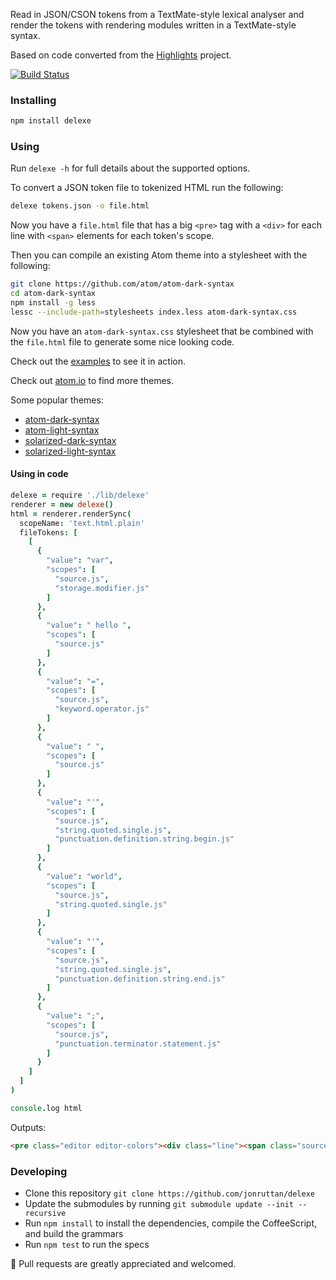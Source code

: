 Read in JSON/CSON tokens from a TextMate-style lexical analyser and render the tokens with rendering modules written in a TextMate-style syntax.

Based on code converted from the [Highlights](https://github.com/atom/highlights) project.

[![Build Status](https://travis-ci.org/jonruttan/delexe.svg)](https://travis-ci.org/jonruttan/delexe)

### Installing

```sh
npm install delexe
```

### Using

Run `delexe -h` for full details about the supported options.

To convert a JSON token file to tokenized HTML run the following:

```sh
delexe tokens.json -o file.html
```

Now you have a `file.html` file that has a big `<pre>` tag with a `<div>` for
each line with `<span>` elements for each token's scope.

Then you can compile an existing Atom theme into a stylesheet with the
following:

```sh
git clone https://github.com/atom/atom-dark-syntax
cd atom-dark-syntax
npm install -g less
lessc --include-path=stylesheets index.less atom-dark-syntax.css
```

Now you have an `atom-dark-syntax.css` stylesheet that be combined with
the `file.html` file to generate some nice looking code.

Check out the [examples](https://jonruttan.github.io/delexe/examples) to see
it in action.

Check out [atom.io](https://atom.io/packages) to find more themes.

Some popular themes:
  * [atom-dark-syntax](https://github.com/atom/atom-dark-syntax)
  * [atom-light-syntax](https://github.com/atom/atom-light-syntax)
  * [solarized-dark-syntax](https://github.com/atom/solarized-dark-syntax)
  * [solarized-light-syntax](https://github.com/atom/solarized-light-syntax)

#### Using in code

```coffee
delexe = require './lib/delexe'
renderer = new delexe()
html = renderer.renderSync(
  scopeName: 'text.html.plain'
  fileTokens: [
    [
      {
        "value": "var",
        "scopes": [
          "source.js",
          "storage.modifier.js"
        ]
      },
      {
        "value": " hello ",
        "scopes": [
          "source.js"
        ]
      },
      {
        "value": "=",
        "scopes": [
          "source.js",
          "keyword.operator.js"
        ]
      },
      {
        "value": " ",
        "scopes": [
          "source.js"
        ]
      },
      {
        "value": "'",
        "scopes": [
          "source.js",
          "string.quoted.single.js",
          "punctuation.definition.string.begin.js"
        ]
      },
      {
        "value": "world",
        "scopes": [
          "source.js",
          "string.quoted.single.js"
        ]
      },
      {
        "value": "'",
        "scopes": [
          "source.js",
          "string.quoted.single.js",
          "punctuation.definition.string.end.js"
        ]
      },
      {
        "value": ";",
        "scopes": [
          "source.js",
          "punctuation.terminator.statement.js"
        ]
      }
    ]
  ]
)

console.log html
```

Outputs:

```html
<pre class="editor editor-colors"><div class="line"><span class="source js"><span class="storage modifier js">var</span>&nbsp;hello&nbsp;<span class="keyword operator js">=</span>&nbsp;<span class="string quoted single js"><span class="punctuation definition string begin js">&#39;</span>world<span class="punctuation definition string end js">&#39;</span></span><span class="punctuation terminator statement js">;</span></span></div></pre>

```

### Developing

* Clone this repository `git clone https://github.com/jonruttan/delexe`
* Update the submodules by running `git submodule update --init --recursive`
* Run `npm install` to install the dependencies, compile the CoffeeScript, and
  build the grammars
* Run `npm test` to run the specs

:green_heart: Pull requests are greatly appreciated and welcomed.
